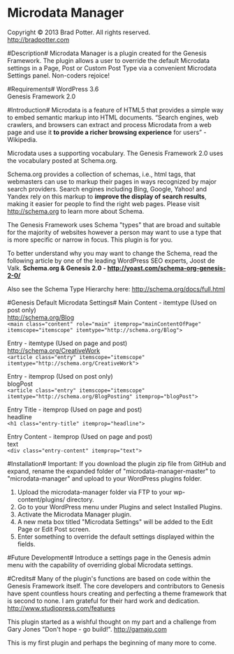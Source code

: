 Microdata Manager
=================

Copyright © 2013 Brad Potter. All rights reserved.<br />
http://bradpotter.com

#Description#
Microdata Manager is a plugin created for the Genesis Framework. The plugin allows a user to override the default Microdata settings in a Page, Post or Custom Post Type via a convenient Microdata Settings panel. Non-coders rejoice!

#Requirements#
WordPress 3.6<br />
Genesis Framework 2.0

#Introduction#
Microdata is a feature of HTML5 that provides a simple way to embed semantic markup into HTML documents. “Search engines, web crawlers, and browsers can extract and process Microdata from a web page and use it <strong>to provide a richer browsing experience</strong> for users” - Wikipedia.

Microdata uses a supporting vocabulary. The Genesis Framework 2.0 uses the vocabulary posted at Schema.org.

Schema.org provides a collection of schemas, i.e., html tags, that webmasters can use to markup their pages in ways recognized by major search providers. Search engines including Bing, Google, Yahoo! and Yandex rely on this markup to <strong>improve the display of search results</strong>, making it easier for people to find the right web pages.
Please visit http://schema.org to learn more about Schema.

The Genesis Framework uses Schema "types" that are broad and suitable for the majority of websites however a person may want to use a type that is more specific or narrow in focus. This plugin is for you.

To better understand why you may want to change the Schema, read the following article by one of the leading WordPress SEO experts, Joost de Valk. <strong>Schema.org & Genesis 2.0 - http://yoast.com/schema-org-genesis-2-0/</strong>

Also see the Schema Type Hierarchy here: http://schema.org/docs/full.html

#Genesis Default Microdata Settings#
Main Content - itemtype (Used on post only)<br />
http://schema.org/Blog<br />
`<main class="content" role="main" itemprop="mainContentOfPage" itemscope="itemscope" itemtype="http://schema.org/Blog">`<br />

Entry - itemtype (Used on page and post)<br />
http://schema.org/CreativeWork<br />
`<article class="entry" itemscope="itemscope" itemtype="http://schema.org/CreativeWork">`

Entry - itemprop (Used on post only)<br />
blogPost<br />
`<article class="entry" itemscope="itemscope" itemtype="http://schema.org/BlogPosting" itemprop="blogPost">`

Entry Title - itemprop (Used on page and post)<br />
headline<br />
`<h1 class="entry-title" itemprop="headline">`

Entry Content - itemprop (Used on page and post)<br />
text<br />
`<div class="entry-content" itemprop="text">`


#Installation#
Important: If you download the plugin zip file from GitHub and expand, rename the expanded folder of "microdata-manager-master" to "microdata-manager" and upload to your WordPress plugins folder.

1. Upload the microdata-manager folder via FTP to your wp-content/plugins/ directory.<br />
2. Go to your WordPress menu under Plugins and select Installed Plugins.<br />
3. Activate the Microdata Manager plugin.<br />
4. A new meta box titled "Microdata Settings" will be added to the Edit Page or Edit Post screen.<br />
5. Enter something to override the default settings displayed within the fields.

#Future Development#
Introduce a settings page in the Genesis admin menu with the capability of overriding global Microdata settings.

#Credits#
Many of the plugin's functions are based on code within the Genesis Framework itself. The core developers and contributors to Genesis have spent countless hours creating and perfecting a theme framework that is second to none. I am grateful for their hard work and dedication. http://www.studiopress.com/features

This plugin started as a wishful thought on my part and a challenge from Gary Jones "Don't hope - go build!". http://gamajo.com<br/>

This is my first plugin and perhaps the beginning of many more to come.
